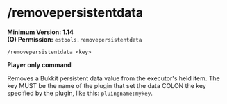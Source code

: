 # /removepersistentdata

**Minimum Version: 1.14**  
**(O) Permission:** `estools.removepersistentdata`
```
/removepersistentdata <key>
```
**Player only command**

Removes a Bukkit persistent data value from the executor's held
item. The key MUST be the name of the plugin that set the data COLON
the key specified by the plugin, like this: `pluingname:mykey`.
